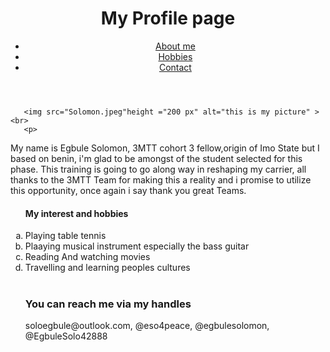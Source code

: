 <!DOCTYPE html>
<html lang="en">
<head>
    <meta charset="UTF-8">
    <title>My profile page</title>
</head>
<body>
     
<header>
      <div class="container">
        <div id="branding">
          <h1> My Profile page </h1>
        </div>
        <nav>
          <ul>
            <li><a href="#">About me</a></li>
            <li class="current"><a       href="#">Hobbies</a></li>
            <li><a href="#">Contact</a></li>
          </ul>
        </nav>
      </div>
    </header>


       <img src="Solomon.jpeg"height ="200 px" alt="this is my picture" ><br>
       <p> 
My name is Egbule Solomon, 3MTT cohort 3 fellow,origin of Imo State but I based on benin, i'm glad to be amongst of the student selected for this phase. This training is going to go along way in reshaping my carrier, all thanks to the 3MTT Team for making this a reality and i promise to utilize this opportunity, once again i say thank you great Teams.
   </p>
   <ol type ="a">
   <h4>My interest and hobbies</h4>
   <li>Playing table tennis</li>
   <li>Plaaying musical instrument especially the bass guitar</li>
   <li>Reading And watching movies</li>
   <li>Travelling and learning peoples cultures</li> <br>

<footer> 
   <h3> You can reach me via my handles</h3> <p>soloegbule@outlook.com, @eso4peace, @egbulesolomon, @EgbuleSolo42888</p>        
</footer>

</body>
</html>
